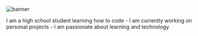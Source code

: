 ![banner](https://github.com/Validity0/Validity0/assets/170221247/223ea5d9-e7cb-4ab6-89f6-27070518b2c9)

I am a high school student learning how to code - I am currently working on personal projects - I am passionate about learning and technology
<!--
**Validity0/Validity0** is a ✨ _special_ ✨ repository because its `README.md` (this file) appears on your GitHub profile.

Here are some ideas to get you started:

- 🔭 I’m currently working on ...
- 🌱 I’m currently learning ...
- 👯 I’m looking to collaborate on ...
- 🤔 I’m looking for help with ...
- 💬 Ask me about ...
- 📫 How to reach me: ...
- 😄 Pronouns: ...
- ⚡ Fun fact: ...
-->
